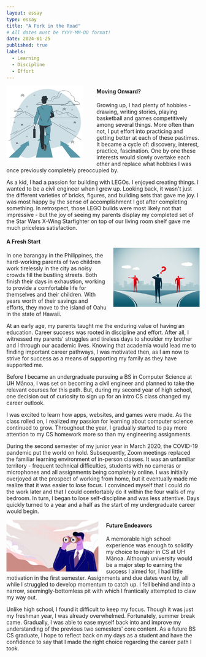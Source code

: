 ```yaml
---
layout: essay
type: essay
title: "A Fork in the Road"
# All dates must be YYYY-MM-DD format!
date: 2024-01-25
published: true
labels:
  - Learning
  - Discipline
  - Effort
---
```

<!-- Padding for space between sections-->
<div>
    <p class="pt-1"></p>
</div>

<div style="float: left; margin-right: 35px;">
  <img width="200px" class="rounded" src="/essays/img/fork-in-the-road/walking_forward.png"> 
</div>

#### Moving Onward? 
Growing up, I had plenty of hobbies - drawing, writing stories, playing basketball and games competitively among several things. More often than not, I put effort into practicing and getting better at each of these pastimes. It became a cycle of: discovery, interest, practice, fascination. One by one these interests would slowly overtake each other and replace what hobbies I was once previously completely preoccupied by.

As a kid, I had a passion for building with LEGOs. I enjoyed creating things. I wanted to be a civil engineer when I grew up. Looking back, it wasn't just the different varieties of bricks, figures, and building sets that gave me joy. I was most happy by the sense of accomplishment I got after completing something. In retrospect,  those LEGO builds were most likely not that impressive - but the joy of seeing my parents display my completed set of the Star Wars X-Wing Starfighter on top of our living room shelf gave me much priceless satisfaction.

<!-- Padding for space between sections-->
<div>
    <p class="pt-1"></p>
</div>

<div style="float: right; margin-left: 17px; padding-top: 30px">
  <img width="225px" class="rounded" src="/essays/img/fork-in-the-road/crossroad.png"> 
</div>

#### A Fresh Start
In one barangay in the Philippines, the hard-working parents of two children work tirelessly in the city as noisy crowds fill the bustling streets. Both finish their days in exhaustion, working to provide a comfortable life for themselves and their children. With years worth of their savings and efforts, they move to the island of Oahu in the state of Hawaii.

At an early age, my parents taught me the enduring value of having an education. Career success was rooted in discipline and effort. After all, I witnessed my parents' struggles and tireless days to shoulder my brother and I through our academic lives. Knowing that academia would lead me to finding important career pathways, I was motivated then, as I am now to strive for success as a means of supporting my family as they have supported me.

Before I became an undergraduate pursuing a BS in Computer Science at UH Mānoa, I was set on becoming a civil engineer and planned to take the relevant courses for this path. But, during my second year of high school, one decision out of curiosity to sign up for an intro CS class changed my career outlook. 

I was excited to learn how apps, websites, and games were made. As the class rolled on, I realized my passion for learning about computer science continued to grow. Throughout the year, I gradually started to pay more attention to my CS homework more so than my engineering assignments. 

During the second semester of my junior year in March 2020, the COVID-19 pandemic put the world on hold. Subsequently, Zoom meetings replaced the familiar learning environment of in-person classes. It was an unfamiliar territory - frequent technical difficulties, students with no cameras or microphones and all assignments being completely online. I was initially overjoyed at the prospect of working from home, but it eventually made me realize that it was easier to lose focus. I convinced myself that I could do the work later and that I could comfortably do it within the four walls of my bedroom. In turn, I began to lose self-discipline and was less attentive. Days quickly turned to a year and a half as the start of my undergraduate career would begin. 

<!-- Padding for space between sections-->
<div>
    <p class="pt-1"></p>
</div>

<div style="float: left; margin-right: 20px;">
  <img width="240px" class="rounded" src="/essays/img/fork-in-the-road/looking_ahead.png"> 
</div>

#### Future Endeavors 
A memorable high school experience was enough to solidify my choice to major in CS at UH Mānoa. Although university would be a major step to earning the success I aimed for, I had little motivation in the first semester. Assignments and due dates went by, all while I struggled to develop momentum to catch up. I fell behind and into a narrow, seemingly-bottomless pit with which I frantically attempted to claw my way out. 

Unlike high school, I found it difficult to keep my focus. Though it was just my freshman year, I was already overwhelmed. Fortunately, summer break came. Gradually, I was able to ease myself back into and improve my understanding of the previous two semesters' core content. As a future BS CS graduate, I hope to reflect back on my days as a student and have the confidence to say that I made the right choice regarding the career path I took.
